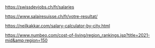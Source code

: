 
https://swissdevjobs.ch/fr/salaries

https://www.salairesuisse.ch/fr/votre-resultat/

https://neilkakkar.com/salary-calculator-by-city.html

https://www.numbeo.com/cost-of-living/region_rankings.jsp?title=2021-mid&amp;region=150